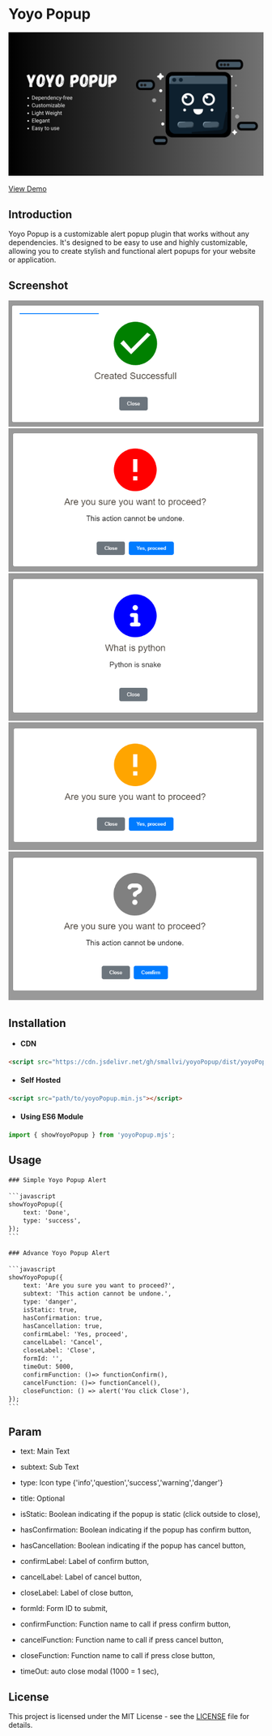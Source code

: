 # Yoyo Popup

![Yoyo Popup Banner](images/yoyo_popup_banner.png)

[View Demo](https://smallvi.github.io/yoyoPopup/)

## Introduction

Yoyo Popup is a customizable alert popup plugin that works without any dependencies. It's designed to be easy to use and highly customizable, allowing you to create stylish and functional alert popups for your website or application.

## Screenshot

![Success Yoyo Popup ](images/success_yoyo_popup.png)
![Danger Yoyo Popup ](images/danger_yoyo_popup.png)
![Info Yoyo Popup ](images/info_yoyo_popup.png)
![Warning Yoyo Popup ](images/warning_yoyo_popup.png)
![Question Yoyo Popup ](images/question_yoyo_popup.png)

## Installation

- #### CDN

```html
<script src="https://cdn.jsdelivr.net/gh/smallvi/yoyoPopup/dist/yoyoPopup.min.js"></script>
```

- #### Self Hosted

```html
<script src="path/to/yoyoPopup.min.js"></script>
```

- #### Using ES6 Module

```javascript
import { showYoyoPopup } from 'yoyoPopup.mjs';
```

## Usage
    
    ### Simple Yoyo Popup Alert

    ```javascript
    showYoyoPopup({
        text: 'Done',
        type: 'success',
    });
    ```

    ### Advance Yoyo Popup Alert

    ```javascript
    showYoyoPopup({
        text: 'Are you sure you want to proceed?',
        subtext: 'This action cannot be undone.',
        type: 'danger',
        isStatic: true,
        hasConfirmation: true,
        hasCancellation: true,
        confirmLabel: 'Yes, proceed',
        cancelLabel: 'Cancel',
        closeLabel: 'Close',
        formId: '',
        timeOut: 5000,
        confirmFunction: ()=> functionConfirm(),
        cancelFunction: ()=> functionCancel(),
        closeFunction: () => alert('You click Close'),
    });
    ```

## Param

- text: Main Text
- subtext: Sub Text
- type: Icon type {'info','question','success','warning','danger'}

- title: Optional
- isStatic: Boolean indicating if the popup is static (click outside to close),
- hasConfirmation: Boolean indicating if the popup has confirm button,
- hasCancellation: Boolean indicating if the popup has cancel button,
- confirmLabel: Label of confirm button,
- cancelLabel: Label of cancel button,
- closeLabel: Label of close button,
- formId: Form ID to submit,
- confirmFunction: Function name to call if press confirm button,
- cancelFunction: Function name to call if press cancel button,
- closeFunction: Function name to call if press close button,
- timeOut: auto close modal (1000 = 1 sec),

## License

This project is licensed under the MIT License - see the [LICENSE](LICENSE) file for details.